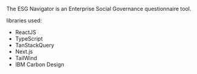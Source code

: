 The ESG Navigator is an Enterprise Social Governance questionnaire tool.

libraries used:
- ReactJS
- TypeScript
- TanStackQuery
- Next.js
- TailWind
- IBM Carbon Design
